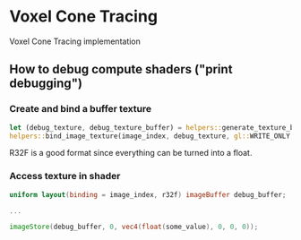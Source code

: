 # Voxel Cone Tracing

Voxel Cone Tracing implementation

## How to debug compute shaders ("print debugging")

### Create and bind a buffer texture

```rust
let (debug_texture, debug_texture_buffer) = helpers::generate_texture_buffer(size, gl::R32F, default_value);
helpers::bind_image_texture(image_index, debug_texture, gl::WRITE_ONLY, gl::R32F);
```

R32F is a good format since everything can be turned into a float.

### Access texture in shader

```glsl
uniform layout(binding = image_index, r32f) imageBuffer debug_buffer;

...

imageStore(debug_buffer, 0, vec4(float(some_value), 0, 0, 0));
```
